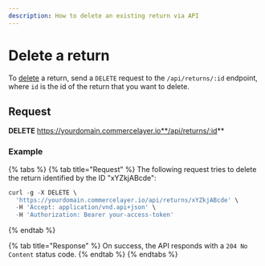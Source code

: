 ```yaml
---
description: How to delete an existing return via API
---
```


# Delete a return

To [delete](https://docs.commercelayer.io/developers/deleting-resources) a return, send a `DELETE` request to the `/api/returns/:id` endpoint, where `id` is the id of the return that you want to delete.

## Request

**DELETE** https://yourdomain.commercelayer.io**/api/returns/:id**

### Example

{% tabs %}
{% tab title="Request" %}
The following request tries to delete the return identified by the ID "xYZkjABcde":

```javascript
curl -g -X DELETE \
  'https://yourdomain.commercelayer.io/api/returns/xYZkjABcde' \
  -H 'Accept: application/vnd.api+json' \
  -H 'Authorization: Bearer your-access-token'
```
{% endtab %}

{% tab title="Response" %}
On success, the API responds with a `204 No Content` status code.
{% endtab %}
{% endtabs %}
